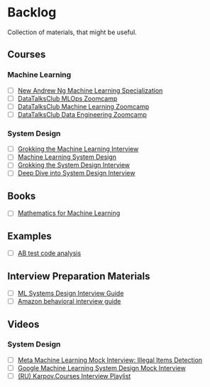 # Backlog
Collection of materials, that might be useful.


## Courses
### Machine Learning
- [ ] [New Andrew Ng Machine Learning Specialization](https://www.coursera.org/specializations/machine-learning-introduction)
- [ ] [DataTalksClub MLOps Zoomcamp](https://github.com/DataTalksClub/mlops-zoomcamp)
- [ ] [DataTalksClub Machine Learning Zoomcamp](https://github.com/alexeygrigorev/mlbookcamp-code/tree/master/course-zoomcamp)
- [ ] [DataTalksClub Data Engineering Zoomcamp](https://github.com/DataTalksClub/data-engineering-zoomcamp/)

### System Design
- [ ] [Grokking the Machine Learning Interview](https://www.educative.io/courses/grokking-the-machine-learning-interview)
- [ ] [Machine Learning System Design](https://www.educative.io/courses/machine-learning-system-design)
- [ ] [Grokking the System Design Interview](https://www.educative.io/courses/grokking-the-system-design-interview)
- [ ] [Deep Dive into System Design Interview](https://www.educative.io/path/deep-dive-into-system-design-interview)

## Books
- [ ] [Mathematics for Machine Learning](https://mml-book.github.io)

## Examples
- [ ] [AB test code analysis](https://alex.gladkikh.org/dataanalytics/abtest/job/2022/06/30/analyze-AB-test.html)

## Interview Preparation Materials
- [ ] [ML Systems Design Interview Guide](http://patrickhalina.com/posts/ml-systems-design-interview-guide/)
- [ ] [Amazon behavioral interview guide](https://igotanoffer.com/blogs/tech/amazon-behavioral-interview)

## Videos

### System Design
- [ ] [Meta Machine Learning Mock Interview: Illegal Items Detection](https://www.youtube.com/watch?v=FpuiovvSPYc)
- [ ] [Google Machine Learning System Design Mock Interview](https://www.youtube.com/watch?v=uF1V2MqX2U0)
- [ ] [(RU) Karpov.Courses Interview Playlist](https://www.youtube.com/watch?v=VPg2Uu1MYgI&list=PLBRXq5LaddfzDBjg6soIwJJA2klXXs6ni&index=13)
